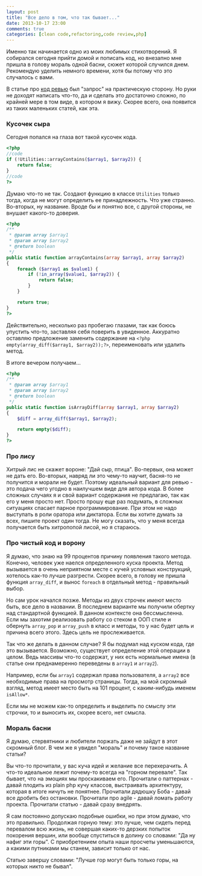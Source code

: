```yaml
---
layout: post
title: "Все дело в том, что так бывает..."
date: 2013-10-17 23:00
comments: true
categories: [clean code,refactoring,code review,php]
---
```

Именно так начинается одно из моих любимых стихотворений. Я собирался сегодня прийти домой и пописать код, но внезапно мне пришла в голову мораль одной басни, сюжет которой случился днем. Рекомендую уделить немного времени, хотя бы потому что это случалось с вами.
<!-- more -->

В статье про [код ревью](http://fightmaster.github.io/blog/2013/09/25/code-review.html) был "запрос" на практическую сторону. Но руки не доходят написать что-то, да и сделать это достаточно сложно, по крайней мере в том виде, в котором я вижу. Скорее всего, она появится из таких маленьких статей, как эта.

### Кусочек сыра

Сегодня попался на глаза вот такой кусочек кода.

```php
<?php
//code
if (!Utilities::arrayContains($array1, $array2)) {
    return false;
}
//code
?>
```

Думаю что-то не так. Создают функцию в классе ```Utilities``` только тогда, когда не могут определить ее принадлежность. Что уже странно. Во-вторых, ну название. Вроде бы и понятно все, с другой стороны, не внушает какого-то доверия.

```php
<?php
/**
 * @param array $array1
 * @param array $array2
 * @return boolean
 */
public static function arrayContains(array $array1, array $array2)
{
    foreach ($array1 as $value1) {
        if (!in_array($value1, $array2)) {
            return false;
        }
    }

    return true;
}
?>
```

Действительно, несколько раз пробегаю глазами, так как боюсь упустить что-то, заставляя себя поверить в увиденное. Аккуратно оставляю предложение заменить содержание на ```<?php empty(array_diff($array1, $array2));?>```, переименовать или удалить метод.

В итоге вечером получаем...

```php
<?php
/**
 * @param array $array1
 * @param array $array2
 * @return boolean
 */
public static function isArrayDiff(array $array1, array $array2)
{
    $diff = array_diff($array1, $array2);

    return empty($diff);
}
?>
```

### Про лису

Хитрый лис не скажет вороне: "Дай сыр, птица". Во-первых, она может не дать его. Во-вторых, навряд ли это чему-то научит, басня-то не получится и морали не будет. Поэтому идеальный вариант для ревью - это подача чего угодно в наилучшем виде для автора кода. В более сложных случаях я и свой вариант содержания не предлагаю, так как его у меня просто нет. Просто прошу еще раз подумать, в сложных ситуациях спасает парное программирование. При этом не надо выступать в роли оратора или диктатора. Если вы хотите думать за всех, пишите проект один тогда. Не могу сказать, что у меня всегда получается быть хитропопой лисой, но я стараюсь.

### Про чистый код и ворону

Я думаю, что знаю на 99 процентов причину появления такого метода. Конечно, человек уже наелся определенного куска проекта. Метод вызывается в очень неприятном месте с кучей условных конструкций, хотелось как-то лучше разгрести. Скорее всего, в голову не пришла функция ```array_diff```, и вынос ```foreach``` в отдельный метод - правильный выбор.

Но сам урок начался позже. Методы из двух строчек имеют место быть, все дело в названии. В последнем варианте мы получили обертку над стандартной функцией. В данном контексте она бессмысленна. Если мы захотим реализовать работу со стеком в ООП стиле и обернуть ```array_pop``` и ```array_push``` в класс и методы, то у нас будет цель и причина всего этого. Здесь цель не прослеживается.

Так что же делать в данном случае? Я бы подумал над куском кода, где это вызывается. Возможно, существует определение этой операции в целом. Ведь массивы что-то содержат, у них есть нормальные имена (в статье они преднамеренно переведены в ```array1``` и ```array2```).

Например, если бы ```array1``` содержал права пользователя, а ```array2``` все необходимые права на просмотр страницы. Тогда, на мой скромный взгляд, метод имеет место быть на 101 процент, с каким-нибудь именем ```isAllow*```.

Если мы не можем как-то определить и выделить по смыслу эти строчки, то и выносить их, скорее всего, нет смысла.

### Мораль басни

Я думаю, стервятники и любители поржать даже не зайдут в этот скромный блог. В чем же я увидел "мораль" и почему такое название статьи? 

Вы что-то прочитали, у вас куча идей и желание все перехерачить. А что-то идеальное лежит почему-то всегда на "горном перевале". Так бывает, что на эмоциях мы проскакиваем его. Прочитали о паттернах - давай плодить из plain php кучу классов, выстраивать архитектуру, которая в итоге ничуть не понятнее. Прочитали дядюшку Боба - давай все дробить без остановки. Прочитали про agile - давай ломать работу проекта. Прочитали статью - давай сразу внедрять.

Я сам постоянно допускаю подобные ошибки, но при этом думаю, что это правильно. Продолжая горную тему: это лучше, чем сидеть перед перевалом всю жизнь, не совершая каких-то дерзких попыток покорения вершин, или вообще спуститься в долину со словами: "Да ну нафиг эти горы". С приобретением опыта наши просчеты уменьшаются, а какими путниками мы станем, зависит только от нас.

Статью завершу словами: "Лучше гор могут быть только горы, на которых никто не бывал".
